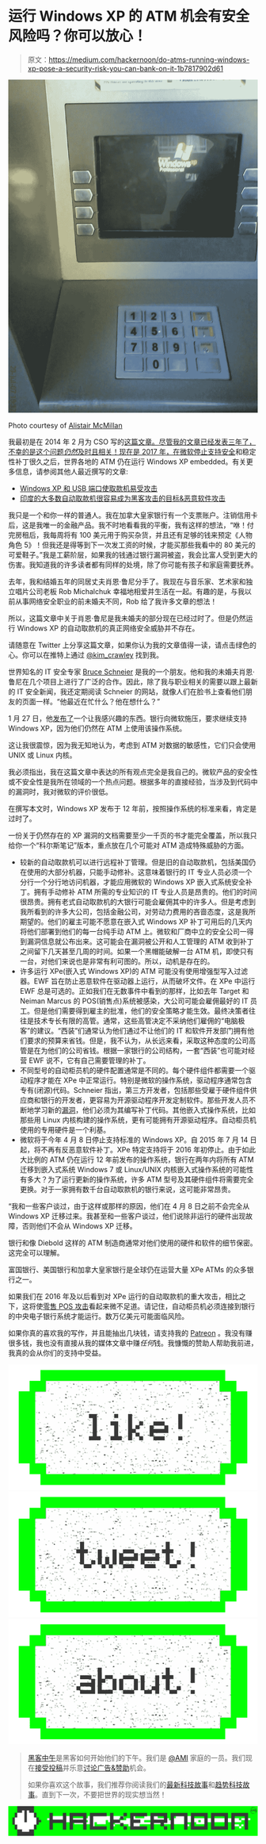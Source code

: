 # 运行 Windows XP 的 ATM 机会有安全风险吗？你可以放心！

> 原文：<https://medium.com/hackernoon/do-atms-running-windows-xp-pose-a-security-risk-you-can-bank-on-it-1b7817902d61>

![](img/142bfeb022629d192e1ba0f029eadb2b.png)

Photo courtesy of [Alistair McMillan](https://www.flickr.com/photos/alistairmcmillan/2337950351)

我最初是在 2014 年 2 月为 CSO 写的[这篇文章。尽管我的文章已经发表三年了，不幸的是这个问题*仍然*及时且相关！现在是 2017 年，在微软停止支持](http://www.cso.com.au/article/537369/do_atms_running_windows_xp_pose_security_risk_can_bank_it/)[安全](https://hackernoon.com/tagged/security)和稳定性补丁很久之后，世界各地的 ATM 仍在运行 Windows XP embedded。有关更多信息，请参阅其他人最近撰写的文章:

*   [Windows XP 和 USB 端口使取款机易受攻击](https://www.scmagazineuk.com/windows-xp-and-usb-ports-making-cash-machine-vulnerable-to-attack/article/531761/)
*   [印度的大多数自动取款机很容易成为黑客攻击的目标&恶意软件攻击](https://www.thequint.com/technology/2016/12/13/most-atm-india-are-still-running-microsoft-windows-xp-leaving-them-vulnerable-to-cyber-attack-hackers)

我只是一个和你一样的普通人。我在加拿大皇家银行有一个支票账户。注销信用卡后，这是我唯一的金融产品。我不时地看看我的平衡，我有这样的想法，“咻！付完房租后，我每周将有 100 美元用于购买杂货，并且还有足够的钱来预定《人物角色 5》！但我还是得等到下一次发工资的时候，才能买那些我看中的 80 美元的可爱鞋子。”我是工薪阶层，如果我的钱通过银行漏洞被盗，我会比富人受到更大的伤害。我知道我的许多读者都有同样的处境，除了你可能有孩子和家庭需要抚养。

去年，我和结婚五年的同居丈夫肖恩·鲁尼分手了。我现在与音乐家、艺术家和独立唱片公司老板 Rob Michalchuk 幸福地相爱并生活在一起。有趣的是，与我以前从事网络安全职业的前未婚夫不同，Rob 给了我许多文章的想法！

所以，这篇文章中关于肖恩·鲁尼是我未婚夫的部分现在已经过时了。但是仍然运行 Windows XP 的自动取款机的真正网络安全威胁并不存在。

请随意在 Twitter 上分享这篇文章，如果你认为我的文章值得一读，请点击绿色的心。你可以在推特上通过 [@kim_crawley](https://twitter.com/kim_crawley) 找到我。

世界知名的 IT 安全专家 [Bruce Schneier](https://www.schneier.com/) 是我的一个朋友。他和我的未婚夫肖恩·鲁尼在几个项目上进行了广泛的合作。因此，除了我与职业相关的需要以跟上最新的 IT 安全新闻，我还定期阅读 Schneier 的网站，就像人们在脸书上查看他们朋友的页面一样。“他最近在忙什么？他在想什么？”

1 月 27 日，他[发布了](https://www.schneier.com/blog/archives/2014/01/new_security_ri_1.html)一个让我感兴趣的东西。银行向微软施压，要求继续支持 Windows XP，因为他们仍然在 ATM 上使用该操作系统。

这让我很震惊，因为我无知地认为，考虑到 ATM 对数据的敏感性，它们只会使用 UNIX 或 Linux 内核。

我必须指出，我在这篇文章中表达的所有观点完全是我自己的。微软产品的安全性或不安全性是我所在领域的一个热点问题。根据多年的直接经验，当涉及到代码中的漏洞时，我对微软的评价很低。

在撰写本文时，Windows XP 发布于 12 年前，按照操作系统的标准来看，肯定是过时了。

一份关于仍然存在的 XP 漏洞的文档需要至少一千页的书才能完全覆盖，所以我只给你一个“科尔斯笔记”版本，重点放在几个可能对 ATM 造成特殊威胁的方面。

*   较新的自动取款机可以进行远程补丁管理。但是旧的自动取款机，包括美国仍在使用的大部分机器，只能手动修补。这意味着银行的 IT 专业人员必须一个分行一个分行地访问机器，才能应用微软的 Windows XP 嵌入式系统安全补丁。拥有手动修补 ATM 所需的专业知识的 IT 专业人员是昂贵的。他们的时间很昂贵。拥有老式自动取款机的大银行可能会雇佣其中的许多人。但是考虑到我所看到的许多大公司，包括金融公司，对劳动力费用的吝啬态度，这是我所期望的。他们的雇主可能不愿意在嵌入式 Windows XP 补丁可用后的几天内将他们部署到他们的每一台纯手动 ATM 上。微软和厂商中立的安全公司一得到漏洞信息就公布出来。这可能会在漏洞被公开和人工管理的 ATM 收到补丁之间留下几天甚至几周的时间。如果一个黑帽能破解一台 ATM 机，即使只有一台，对他们来说也是非常有利可图的。所以，动机是存在的。
*   许多运行 XPe(嵌入式 Windows XP)的 ATM 可能没有使用增强型写入过滤器。EWF 旨在防止恶意软件在驱动器上运行，从而破坏文件。在 XPe 中运行 EWF 总是可选的。正如我们在无数事件中看到的那样，比如去年 Target 和 Neiman Marcus 的 POS(销售点)系统被感染，大公司可能会雇佣最好的 IT 员工。但是他们需要得到雇主的批准，他们的安全策略才能生效。最终决策者往往是技术专长有限的高管。通常，这些高管决定不采纳他们雇佣的“电脑极客”的建议。“西装”们通常认为他们通过不让他们的 IT 和软件开发部门拥有他们要求的预算来省钱。但是，我不认为，从长远来看，采取这种态度的公司高管是在为他们的公司省钱。根据一家银行的公司结构，一套“西装”也可能对经营 EWF 说不，它有自己需要管理的补丁。
*   不同型号的自动柜员机的硬件配置通常是不同的。每个硬件组件都需要一个驱动程序才能在 XPe 中正常运行。特别是微软的操作系统，驱动程序通常包含专有(闭源)代码。Schneier 指出，第三方开发者，包括那些受雇于硬件组件供应商和银行的开发者，更容易为开源驱动程序开发定制软件。那些开发人员不断地学习新的[漏洞](http://resources.infosecinstitute.com/a-world-of-vulnerabilities/)，他们必须为其编写补丁代码。其他嵌入式操作系统，比如那些用 Linux 内核构建的操作系统，更有可能拥有开源驱动程序。自动柜员机使用的专用硬件是一个利基。
*   微软将于今年 4 月 8 日停止支持标准的 Windows XP。自 2015 年 7 月 14 日起，将不再有反恶意软件补丁。XPe 特定支持将于 2016 年初停止。由于如此大比例的 ATM 仍在运行 12 年前发布的操作系统，银行在两年内将所有 ATM 迁移到嵌入式系统 Windows 7 或 Linux/UNIX 内核嵌入式操作系统的可能性有多大？为了运行更新的操作系统，许多 ATM 型号及其硬件组件将需要完全更换。对于一家拥有数千台自动取款机的银行来说，这可能非常昂贵。

“我和一些客户谈过，由于这样或那样的原因，他们在 4 月 8 日之前不会完全从 Windows XP 迁移过来。我甚至和一些客户谈过，他们说除非运行的硬件出现故障，否则他们不会从 Windows XP 迁移。

银行和像 Diebold 这样的 ATM 制造商通常对他们使用的硬件和软件的细节保密。这完全可以理解。

富国银行、美国银行和加拿大皇家银行是全球仍在运营大量 XPe ATMs 的众多银行之一。

如果我们在 2016 年及以后看到对 XPe 运行的自动取款机的重大攻击，相比之下，这将使[零售 POS 攻击](http://resources.infosecinstitute.com/buyer-beware-credit-card-debit-card-data-can-stolen-cash-register/)看起来微不足道。请记住，自动柜员机必须连接到银行的中央电子银行系统才能运行。数万亿美元可能面临风险。

如果你真的喜欢我的写作，并且能抽出几块钱，请支持我的 [Patreon](https://www.patreon.com/kim_crawley) 。我没有赚很多钱，我也没有直接从我的媒体文章中赚*任何*钱。我慷慨的赞助人帮助我前进，我真的会从你们的支持中受益。

[![](img/50ef4044ecd4e250b5d50f368b775d38.png)](http://bit.ly/HackernoonFB)[![](img/979d9a46439d5aebbdcdca574e21dc81.png)](https://goo.gl/k7XYbx)[![](img/2930ba6bd2c12218fdbbf7e02c8746ff.png)](https://goo.gl/4ofytp)

> [黑客中午](http://bit.ly/Hackernoon)是黑客如何开始他们的下午。我们是 [@AMI](http://bit.ly/atAMIatAMI) 家庭的一员。我们现在[接受投稿](http://bit.ly/hackernoonsubmission)并乐意[讨论广告&赞助](mailto:partners@amipublications.com)机会。
> 
> 如果你喜欢这个故事，我们推荐你阅读我们的[最新科技故事](http://bit.ly/hackernoonlatestt)和[趋势科技故事](https://hackernoon.com/trending)。直到下一次，不要把世界的现实想当然！

![](img/be0ca55ba73a573dce11effb2ee80d56.png)
